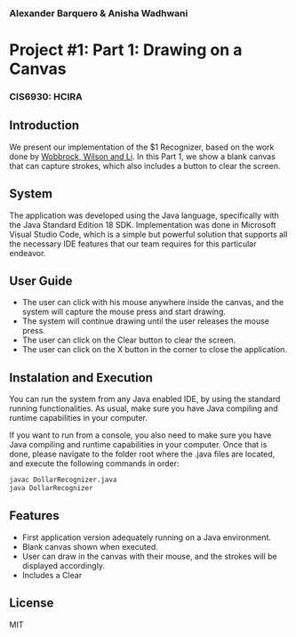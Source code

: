 ### Alexander Barquero & Anisha Wadhwani
# Project #1: Part 1: Drawing on a Canvas
### CIS6930: HCIRA

## Introduction
We present our implementation of the $1 Recognizer, based on the work done by [Wobbrock, Wilson and Li][recognizer].
In this Part 1, we show a blank canvas that can capture strokes, which also includes a button to clear the screen.

## System
The application was developed using the Java language, specifically with the Java Standard Edition 18 SDK. 
Implementation was done in Microsoft Visual Studio Code, which is a simple but powerful solution that supports all the necessary IDE features that our team requires for this particular endeavor.

## User Guide
- The user can click with his mouse anywhere inside the canvas, and the system will capture the mouse press and start drawing.
- The system will continue drawing until the user releases the mouse press.
- The user can click on the Clear button to clear the screen.
- The user can click on the X button in the corner to close the application.

## Instalation and Execution

You can run the system from any Java enabled IDE, by using the standard running functionalities. As usual, make sure you have Java compiling and runtime capabilities in your computer.

If you want to run from a console, you also need to make sure you have Java compiling and runtime capabilities in your computer. Once that is done, please navigate to the folder root where the .java files are located, and execute the following commands in order:  

```sh
javac DollarRecognizer.java
java DollarRecognizer
```

## Features

- First application version adequately running on a Java environment.
- Blank canvas shown when executed.
- User can draw in the canvas with their mouse, and the strokes will be displayed accordingly.
- Includes a Clear 

## License
MIT


  [recognizer]: <(https://depts.washington.edu/acelab/proj/dollar/index.html#:~:text=The%20%241%20Unistroke%20Recognizer%20is,i.e.%2C%20a%20geometric%20template%20matcher)>
